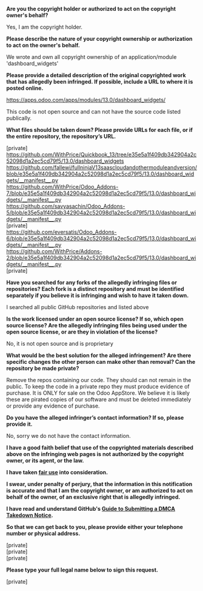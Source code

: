 **Are you the copyright holder or authorized to act on the copyright owner's behalf?**

Yes, I am the copyright holder.

**Please describe the nature of your copyright ownership or authorization to act on the owner's behalf.**

We wrote and own all copyright ownership of an application/module 'dashboard_widgets'

**Please provide a detailed description of the original copyrighted work that has allegedly been infringed. If possible, include a URL to where it is posted online.**

https://apps.odoo.com/apps/modules/13.0/dashboard_widgets/

This code is not open source and can not have the source code listed publically.

**What files should be taken down? Please provide URLs for each file, or if the entire repository, the repository’s URL.**

[private]  
https://github.com/WithPrice/Quickbook_13/tree/e35e5a1f409db342904a2c52098d1a2ec5cd79f5/13.0/dashboard_widgets  
https://github.com/fallewi/fullninjaV13saascloudandothermoduleandversion/blob/e35e5a1f409db342904a2c52098d1a2ec5cd79f5/13.0/dashboard_widgets/__manifest__.py  
https://github.com/WithPrice/Odoo_Addons-7/blob/e35e5a1f409db342904a2c52098d1a2ec5cd79f5/13.0/dashboard_widgets/__manifest__.py  
https://github.com/savyasachin/Odoo_Addons-5/blob/e35e5a1f409db342904a2c52098d1a2ec5cd79f5/13.0/dashboard_widgets/__manifest__.py  
[private]  
https://github.com/eversatis/Odoo_Addons-6/blob/e35e5a1f409db342904a2c52098d1a2ec5cd79f5/13.0/dashboard_widgets/__manifest__.py  
https://github.com/WithPrice/Addons-2/blob/e35e5a1f409db342904a2c52098d1a2ec5cd79f5/13.0/dashboard_widgets/__manifest__.py  
[private]

**Have you searched for any forks of the allegedly infringing files or repositories? Each fork is a distinct repository and must be identified separately if you believe it is infringing and wish to have it taken down.**

I searched all public GitHub repositories and listed above

**Is the work licensed under an open source license? If so, which open source license? Are the allegedly infringing files being used under the open source license, or are they in violation of the license?**

No, it is not open source and is proprietary

**What would be the best solution for the alleged infringement? Are there specific changes the other person can make other than removal? Can the repository be made private?**

Remove the repos containing our code. They should can not remain in the public. To keep the code in a private repo they must produce evidence of purchase. It is ONLY for sale on the Odoo AppStore. We believe it is likely these are pirated copies of our software and must be deleted immediately or provide any evidence of purchase.

**Do you have the alleged infringer’s contact information? If so, please provide it.**

No, sorry we do not have the contact information.

**I have a good faith belief that use of the copyrighted materials described above on the infringing web pages is not authorized by the copyright owner, or its agent, or the law.**

**I have taken <a href="https://www.lumendatabase.org/topics/22">fair use</a> into consideration.**

**I swear, under penalty of perjury, that the information in this notification is accurate and that I am the copyright owner, or am authorized to act on behalf of the owner, of an exclusive right that is allegedly infringed.**

**I have read and understand GitHub's <a href="https://docs.github.com/articles/guide-to-submitting-a-dmca-takedown-notice/">Guide to Submitting a DMCA Takedown Notice</a>.**

**So that we can get back to you, please provide either your telephone number or physical address.**

[private]  
[private]  
[private]

**Please type your full legal name below to sign this request.**

[private]
